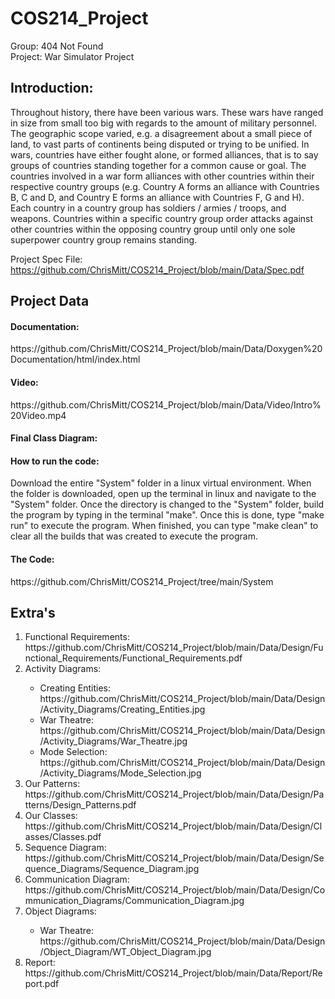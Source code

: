 # COS214_Project
Group: 404 Not Found <br/>
Project: War Simulator Project <br/>

<h2>Introduction:</h2>
Throughout history, there have been various wars. These wars have ranged in size from small too big with regards to the amount of military personnel. The geographic scope varied, e.g. a disagreement about a small piece of land, to vast parts of continents being disputed or trying to be unified. In wars, countries have either fought alone, or formed alliances, that is to say groups of countries standing together for a common cause or goal. The countries involved in a war form alliances with other countries within their respective country groups (e.g. Country A forms an alliance with Countries B, C and D, and Country E forms an alliance with Countries F, G and H). Each country in a country group has soldiers / armies / troops, and weapons. Countries within a specific country group order attacks against other countries within the opposing country group until only one sole superpower country group remains standing. <br/>

Project Spec File:
https://github.com/ChrisMitt/COS214_Project/blob/main/Data/Spec.pdf

<h2>Project Data</h2>

<h4>Documentation:</h4>
https://github.com/ChrisMitt/COS214_Project/blob/main/Data/Doxygen%20Documentation/html/index.html


<h4>Video:</h4>
https://github.com/ChrisMitt/COS214_Project/blob/main/Data/Video/Intro%20Video.mp4


<h4>Final Class Diagram:</h4>



<h4>How to run the code:</h4>
Download the entire "System" folder in a linux virtual environment. When the folder is downloaded, open up the terminal in linux and navigate to the "System" folder. Once the directory is changed to the "System" folder, build the program by typing in the terminal "make". Once this is done, type "make run" to execute the program. When finished, you can type "make clean" to clear all the builds that was created to execute the program.


<h4>The Code:</h4>
https://github.com/ChrisMitt/COS214_Project/tree/main/System


<h2>Extra's</h2>

<ol>
<li>Functional Requirements:</li>
https://github.com/ChrisMitt/COS214_Project/blob/main/Data/Design/Functional_Requirements/Functional_Requirements.pdf <br/>
<li>Activity Diagrams:</li>
<ul>
<li>Creating Entities:</li>
https://github.com/ChrisMitt/COS214_Project/blob/main/Data/Design/Activity_Diagrams/Creating_Entities.jpg <br/>
<li>War Theatre:</li>
https://github.com/ChrisMitt/COS214_Project/blob/main/Data/Design/Activity_Diagrams/War_Theatre.jpg <br/>
<li>Mode Selection:</li>
https://github.com/ChrisMitt/COS214_Project/blob/main/Data/Design/Activity_Diagrams/Mode_Selection.jpg <br/>
</ul>
<li>Our Patterns:</li>
https://github.com/ChrisMitt/COS214_Project/blob/main/Data/Design/Patterns/Design_Patterns.pdf <br/>
<li>Our Classes:</li>
https://github.com/ChrisMitt/COS214_Project/blob/main/Data/Design/Classes/Classes.pdf <br/>
<li>Sequence Diagram:</li>
https://github.com/ChrisMitt/COS214_Project/blob/main/Data/Design/Sequence_Diagrams/Sequence_Diagram.jpg <br/>
<li>Communication Diagram:</li>
https://github.com/ChrisMitt/COS214_Project/blob/main/Data/Design/Communication_Diagrams/Communication_Diagram.jpg <br/>
<li>Object Diagrams:</li>
<ul>
<li>War Theatre:</li>
https://github.com/ChrisMitt/COS214_Project/blob/main/Data/Design/Object_Diagram/WT_Object_Diagram.jpg <br/>
</ul>
<li>Report:</li>
https://github.com/ChrisMitt/COS214_Project/blob/main/Data/Report/Report.pdf <br/>
</ol>
